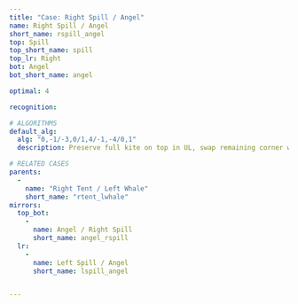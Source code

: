 ```yaml
---
title: "Case: Right Spill / Angel"
name: Right Spill / Angel
short_name: rspill_angel
top: Spill
top_short_name: spill
top_lr: Right
bot: Angel
bot_short_name: angel

optimal: 4

recognition:

# ALGORITHMS
default_alg:
  alg: "0,-1/-3,0/1,4/-1,-4/0,1"
  description: Preserve full kite on top in UL, swap remaining corner with whale on bottom.

# RELATED CASES
parents:
  -
    name: "Right Tent / Left Whale"
    short_name: "rtent_lwhale"
mirrors:
  top_bot:
    -
      name: Angel / Right Spill
      short_name: angel_rspill
  lr:
    -
      name: Left Spill / Angel
      short_name: lspill_angel


---
```


